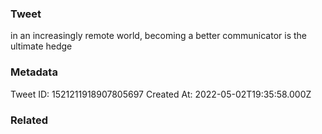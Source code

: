 ### Tweet
in an increasingly remote world, becoming a better communicator is the ultimate hedge

### Metadata
Tweet ID: 1521211918907805697
Created At: 2022-05-02T19:35:58.000Z

### Related

